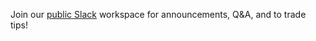 Join our [public Slack](https://www.brimdata.io/join-slack/) workspace for announcements, Q&A, and to trade tips!
